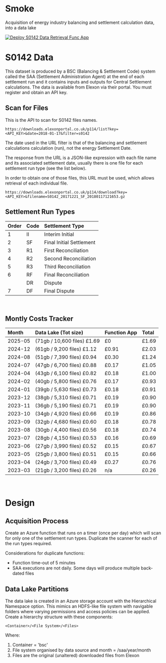 # Smoke
Acquisition of energy industry balancing and settlement calculation data, into a data lake

[![Deploy S0142 Data Retrieval Func App](https://github.com/andyvroberts/smoke/actions/workflows/build-deploy-004.yml/badge.svg)](https://github.com/andyvroberts/smoke/actions/workflows/build-deploy-004.yml)

# S0142 Data
This dataset is produced by a BSC (Balancing & Settlement Code) system called the SAA (Settlement Administration Agent) at the end of each settlement run and it contains inputs and outputs for Central Settlement calculations.  The data is available from Elexon via their portal.  You must register and obtain an API key.

## Scan for Files
This is the API to scan for S0142 files names.  
```
https://downloads.elexonportal.co.uk/p114/list?key=<API_KEY>&date=2018-01-17&filter=s0142
```
The date used in the URL filter is that of the balancing and settlement calculations calculation (run), not the energy Settlement Date.  

The response from the URL is a JSON-like expression with each file name and its associated settlement date, usually there is one file for each settlement run type (see the list below).  

In order to obtain one of those files, this URL must be used, which allows retrieval of each individual file.  
```
https://downloads.elexonportal.co.uk/p114/download?key=<API_KEY>&filename=S0142_20171221_SF_20180117121653.gz
```

## Settlement Run Types

| Order | Code | Settlement Type |
|:-------------|:--------------|:-------|
| 1 | II | Interim Initial |
| 2 | SF | Final Initial Settlement |
| 3 | R1 | First Reconciliation |
| 4 | R2 | Second Reconciliation |
| 5 | R3 | Third Reconciliation |
| 6 | RF | Final Reconciliation |
|   | DR | Dispute |
| 7 | DF | Final Dispute |

<br>

## Montly Costs Tracker

| Month | Data Lake (Tot size) | Function App | Total |
|:-------------|:--------------|:-------|:------------|
|2025-05 | (71gb / 10,600 files) £1.69 | £0 | £1.69 |
|2024-12 | (61gb / 9,200 files) £1.12 | £0.91 | £2.03 |
|2024-08 | (51gb / 7,390 files) £0.94 | £0.30 | £1.24 |
|2024-07 | (47gb / 6,700 files) £0.88 | £0.17 | £1.05 |
|2024-04 | (43gb / 6,100 files) £0.82 | £0.18 | £1.00 |
|2024-02 | (40gb / 5,800 files) £0.76 | £0.17 | £0.93 |
| 2024-01 | (39gb / 5,630 files) £0.73 | £0.18 | £0.91 |
| 2023-12 | (38gb / 5,310 files) £0.71 | £0.19 | £0.90 |
| 2023-11 | (36gb / 5,190 files) £0.71 | £0.19 | £0.90 |
| 2023-10 | (34gb / 4,920 files) £0.66 | £0.19 | £0.86 |
| 2023-09 | (32gb / 4,680 files) £0.60 | £0.18 | £0.78 |
| 2023-08 | (30gb / 4,400 files) £0.56 | £0.18 | £0.74 |
| 2023-07 | (28gb / 4,150 files) £0.53 | £0.16 | £0.69 |
| 2023-06 | (27gb / 3,990 files) £0.52 | £0.15 | £0.67 |
| 2023-05 | (25gb / 3,800 files) £0.51 | £0.15 | £0.66 |
| 2023-04 | (24gb / 3,700 files) £0.49 | £0.27 | £0.76 |
| 2023-03 | (21gb / 3,200 files) £0.26 | n/a  | £0.26 |

<br>

# Design
## Acquisition Process
Create an Azure function that runs on a timer (once per day) which will scan for only one of the settlement run types.  Duplicate the scanner for each of the run types required.  

Considerations for duplicate functions:  
- Function time-out of 5 minutes
- SAA executions are not daily.  Some days will produce multiple back-dated files

## Data Lake Partitions
The data lake is created in an Azure storage account with the Hierarchical Namespace option.  This mimics an HDFS-like file system with navigable folders where varying permissions and access policies can be applied.  
Create a hierarchy structure with these components:  
```
<Container>/<File System>/<Files>
```
Where:
1. Container = 'bsc'
2. File system organised by data source and month = /saa/year/month
3. Files are the original (unaltered) downloaded files from Elexon


